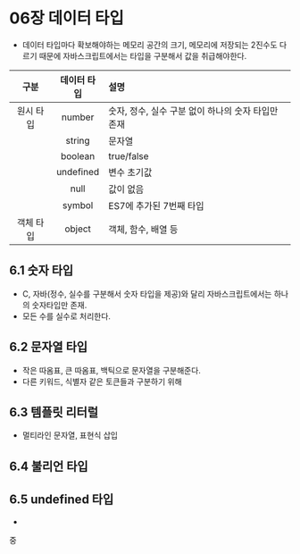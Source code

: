 # 06장 데이터 타입
- 데이터 타입마다 확보해야하는 메모리 공간의 크기, 메모리에 저장되는 2진수도 다르기 때문에 자바스크립트에서는 타입을 구분해서 값을 취급해야한다.

|  구분   |  데이터 타입   | 설명                             |
|:-----:|:---------:|:-------------------------------|
| 원시 타입 |  number   | 숫자, 정수, 실수 구분 없이 하나의 숫자 타입만 존재 |
|       |  string   | 문자열                            |
|       |  boolean  | true/false                     |
|       | undefined | 변수 초기값                         |
|       |   null    | 값이 없음                          |
|       |  symbol   | ES7에 추가된 7번째 타입                |
| 객체 타입 |  object   | 객체, 함수, 배열 등 |

## 6.1 숫자 타입
- C, 자바(정수, 실수를 구분해서 숫자 타입을 제공)와 달리 자바스크립트에서는 하나의 숫자타입만 존재.
- 모든 수를 실수로 처리한다.

## 6.2 문자열 타입
- 작은 따옴표, 큰 따옴표, 백틱으로 문자열을 구분해준다.
- 다른 키워드, 식별자 같은 토큰들과 구분하기 위해

## 6.3 템플릿 리터럴
- 멀티라인 문자열, 표현식 삽입

## 6.4 불리언 타입

## 6.5 undefined 타입
- 
중
